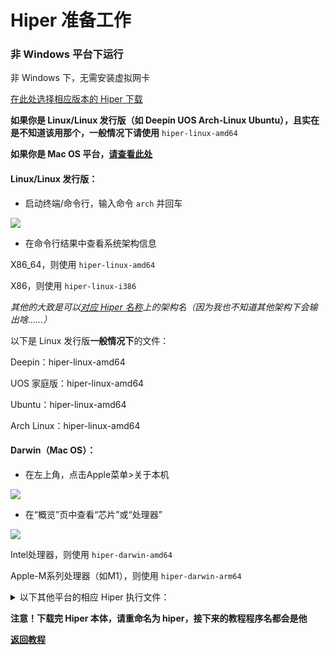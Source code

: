# Hiper 准备工作

### 非 Windows 平台下运行

非 Windows 下，无需安装虚拟网卡

[在此处选择相应版本的 Hiper 下载](https://gitcode.net/to/hiper)

**如果你是 Linux/Linux 发行版（如 Deepin UOS Arch-Linux Ubuntu），且实在是不知道该用那个，一般情况下请使用** `hiper-linux-amd64` 

**如果你是 Mac OS 平台，**[**请查看此处**](#darwinmac-os)

#### Linux/Linux 发行版：
- 启动终端/命令行，输入命令 `arch` 并回车

![](https://gitcode.net/chearlai/ff/-/raw/main/7.png)

- 在命令行结果中查看系统架构信息

X86_64，则使用 `hiper-linux-amd64`

X86，则使用 `hiper-linux-i386`

*其他的大致是可以[对应 Hiper 名称](#以下其他平台的相应-hiper-执行文件)上的架构名（因为我也不知道其他架构下会输出啥……）*

以下是 Linux 发行版**一般情况下**的文件：

Deepin：hiper-linux-amd64

UOS 家庭版：hiper-linux-amd64

Ubuntu：hiper-linux-amd64

Arch Linux：hiper-linux-amd64

#### Darwin（Mac OS）：
- 在左上角，点击Apple菜单>关于本机

![](https://gitcode.net/chearlai/ff/-/raw/main/5.png)

- 在“概览”页中查看“芯片”或“处理器”

![](https://gitcode.net/chearlai/ff/-/raw/main/6.png)

Intel处理器，则使用 `hiper-darwin-amd64`

Apple-M系列处理器（如M1），则使用 `hiper-darwin-arm64`

<details>
<summary>以下其他平台的相应 Hiper 执行文件：</summary>
<pre><code>

### 以下其他平台的相应 Hiper 执行文件：

(带有“←”为该平台一般常用的 Hiper 执行程序)

```
Darwin（Mac OS）
   \
   hiper-darwin-amd64   
   hiper-darwin-arm64   ←
Freebsd
   \
   hiper-freebsd-amd64   ←
   hiper-freebsd-arm7
   hiper-freebsd-arm64
   hiper-freebsd-i386
WebAssembly
   \
   hiper-js.wasm   ←
Linux/Linux 发行版
   \
   hiper-linux-amd64   ←
   hiper-linux-arm7
   hiper-linux-arm64
   hiper-linux-i386
   hiper-linux-mips  
   hiper-linux-mips64
   hiper-linux-mips64le
   hiper-linux-mipsle
   hiper-linux-ppc64
   hiper-linux-ppc64le
OpenBSD
   \
   hiper-openbsd-amd64
   hiper-openbsd-arm7
   hiper-openbsd-arm64
```
其中，这些对应的平台还有架构的相应适配，由于系统过多，本文章仅列举出几个平台架构查询方法，其他平台的架构查询请自行寻找方法，或[联系我](/d.md#%E6%8F%90%E7%A4%BA)
</code></pre>
</details>

**注意！下载完 Hiper 本体，请重命名为 hiper，接下来的教程程序名都会是他**

[**返回教程**](/d.md)